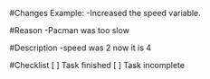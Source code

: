#Changes
Example:
-Increased the speed variable. 

#Reason
-Pacman was too slow

#Description
-speed was 2 now it is 4

#Checklist
[ ] Task finished
[ ] Task incomplete
